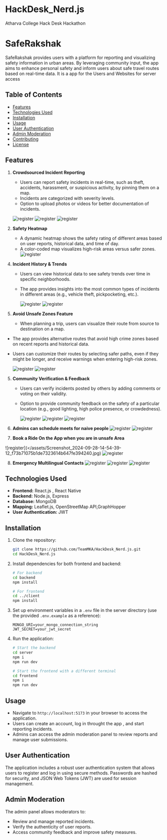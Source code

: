 # HackDesk_Nerd.js

Atharva College Hack Desk Hackathon

# SafeRakshak

SafeRakshak provides users with a platform for reporting and visualizing safety information in urban areas. By leveraging community input, the app aims to enhance personal safety and inform users about safe travel routes based on real-time data. It is a app for the Users and Websites for server access

## Table of Contents

-   [Features](#features)
-   [Technologies Used](#technologies-used)
-   [Installation](#installation)
-   [Usage](#usage)
-   [User Authentication](#user-authentication)
-   [Admin Moderation](#admin-moderation)
-   [Contributing](#contributing)
-   [License](#license)

## Features

1. **Crowdsourced Incident Reporting**

    - Users can report safety incidents in real-time, such as theft, accidents, harassment, or suspicious activity, by pinning them on a map.
    - Incidents are categorized with severity levels.
    - Option to upload photos or videos for better documentation of incidents.

    ![register](</assets/WhatsApp%20Image%202024-09-28%20at%202.36.03%20PM%20(2).jpeg>)
    ![register](</assets/WhatsApp%20Image%202024-09-28%20at%202.36.01%20PM%20(1).jpeg>)
    ![register](/assets/Screenshot_2024-09-28-14-52-32-65_f73b71075b1de7323614b647fe394240.jpg)

2. **Safety Heatmap**
    - A dynamic heatmap shows the safety rating of different areas based on user reports, historical data, and time of day.
    - A color-coded map visualizes high-risk areas versus safer zones.
      ![register](</assets/Screenshot_2024-09-28-14-38-44-53_f73b71075b1de7323614b647fe394240%20(1).jpg>)

<!-- 3. **Route Safety Score**
   - Users can check the safety rating of different travel routes (walking, driving, public transit) and receive route recommendations based on safety.
   - Alerts are sent to users when they are near a recently reported unsafe area. -->

4. **Incident History & Trends**

    - Users can view historical data to see safety trends over time in specific neighborhoods.
    - The app provides insights into the most common types of incidents in different areas (e.g., vehicle theft, pickpocketing, etc.).

        ![register](</assets/WhatsApp%20Image%202024-09-28%20at%202.36.02%20PM%20(2).jpeg>)
        ![register](</assets/WhatsApp%20Image%202024-09-28%20at%202.36.01%20PM%20(2).jpeg>)

5. **Avoid Unsafe Zones Feature**

    - When planning a trip, users can visualize their route from source to destination on a map.

-   The app provides alternative routes that avoid high crime zones based on recent reports and historical data.
-   Users can customize their routes by selecting safer paths, even if they might be longer, and receive warnings when entering high-risk zones.

    ![register](</assets/Screenshot_2024-09-28-14-38-50-25_f73b71075b1de7323614b647fe394240%20(1).jpg>)
    ![register](/assets/Screenshot_2024-09-28-14-53-33-19_f73b71075b1de7323614b647fe394240.jpg)

5. **Community Verification & Feedback**

    - Users can verify incidents posted by others by adding comments or voting on their validity.
    - Option to provide community feedback on the safety of a particular location (e.g., good lighting, high police presence, or crowdedness).

        ![register](</assets/WhatsApp%20Image%202024-09-28%20at%202.36.03%20PM%20(3).jpeg>)
        ![register](/assets/Screenshot_2024-09-28-14-39-02-28_f73b71075b1de7323614b647fe394240.jpg)
        ![register](</assets/Screenshot_2024-09-28-14-52-37-81_f73b71075b1de7323614b647fe394240.jpg>)

6. **Admins can schedule meets for naive people**
   ![register](</assets/Screenshot_2024-09-28-14-40-50-57_f73b71075b1de7323614b647fe394240%20(1).jpg>)
   ![register](/assets/Screenshot_2024-09-28-14-55-08-58_f73b71075b1de7323614b647fe394240.jpg)

7. **Book a Ride On the App when you are in unsafe Area**

![register](</assets/Screenshot_2024-09-28-14-54-39-12_f73b71075b1de7323614b647fe394240.jpg)
   ![register](/assets/Screenshot_2024-09-28-14-54-57-62_ac3737bae9ff3034c1f358df611add2a.jpg)


8. **Emergency Multilingual Contacts**
![register](</assets/Screenshot_2024-09-28-14-55-14-70_f73b71075b1de7323614b647fe394240.jpg>)
   ![register](/assets/Screenshot_2024-09-28-14-55-24-22_c31b32364ce19ca8fcd150a417ecce58.jpg)
   ![register](</assets/Screenshot_2024-09-28-14-55-30-19_21e8cabcf42c673ec340bb67ba55b55b.jpg>)


## Technologies Used

-   **Frontend:** React.js , React Native
-   **Backend:** Node.js, Express
-   **Database:** MongoDB
-   **Mapping:** Leaflet.js, OpenStreetMap API,GraphHopper
-   **User Authentication:** JWT

## Installation

1. Clone the repository:

    ```bash
    git clone https://github.com/TeamMKA/HackDesk_Nerd.js.git
    cd HackDesk_Nerd.js
    ```

2. Install dependencies for both frontend and backend:

    ```bash
    # For backend
    cd backend
    npm install

    # For frontend
    cd ../client
    npm install
    ```

3. Set up environment variables in a `.env` file in the server directory (use the provided `.env.example` as a reference):

    ```plaintext
    MONGO_URI=your_mongo_connection_string
    JWT_SECRET=your_jwt_secret
    ```

4. Run the application:

    ```bash
    # Start the backend
    cd server
    npm i
    npm run dev

    # Start the frontend with a different terminal
    cd frontend
    npm i
    npm run dev
    ```

## Usage

-   Navigate to `http://localhost:5173` in your browser to access the application.
-   Users can create an account, log in throught the app , and start reporting incidents.
-   Admins can access the admin moderation panel to review reports and manage user submissions.

## User Authentication

The application includes a robust user authentication system that allows users to register and log in using secure methods. Passwords are hashed for security, and JSON Web Tokens (JWT) are used for session management.

## Admin Moderation

The admin panel allows moderators to:

-   Review and manage reported incidents.
-   Verify the authenticity of user reports.
-   Access community feedback and improve safety measures.

##
